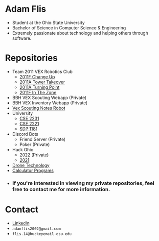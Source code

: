 # Adam Flis
- Student at the Ohio State University
- Bachelor of Science in Computer Science & Engineering 
- Extremely passionate about technology and helping others through software.

# Repositories
- Team 2011 VEX Robotics Club
  -  [2011F Change Up](https://github.com/Adam-Flis/2011F-Change-Up)
  -  [2011A Tower Takeover](https://github.com/Adam-Flis/2011A-Tower-Takeover)
  -  [2011A Turning Point](https://github.com/Adam-Flis/2011A-Turning-Point)
  -  [2011F In The Zone](https://github.com/Adam-Flis/2011F-In-The-Zone)
- BBH VEX Scouting Webapp (Private)
- BBH VEX Inventory Webapp (Private)
- [Vex Scouting Notes Robot](https://github.com/Adam-Flis/Vex-Scouting-Notes-Robot)
- University
  - [CSE 2231](https://github.com/Adam-Flis/CSE-2231)
  - [CSE 2221](https://github.com/Adam-Flis/CSE-2221)
  - [SDP 1181](https://github.com/Adam-Flis/SDP-1181)
- Discord Bots
  - Friend Server (Private)
  - Poker (Private)
- Hack Ohio
  - 2022 (Private)
  - [2021](https://github.com/Adam-Flis/Hack-Ohio-2021)
- [Drone Technology](https://github.com/Adam-Flis/Drone-Technology)
- [Calculator Programs](https://github.com/Adam-Flis/Calculator-Programs)
- ### If you're interested in viewing my private repositories, feel free to contact me for more information.

# Contact
- [LinkedIn](https://www.linkedin.com/in/adam-flis-580409251/)
- `adamflis2002@gmail.com`
- `flis.14@buckeyemail.osu.edu`
